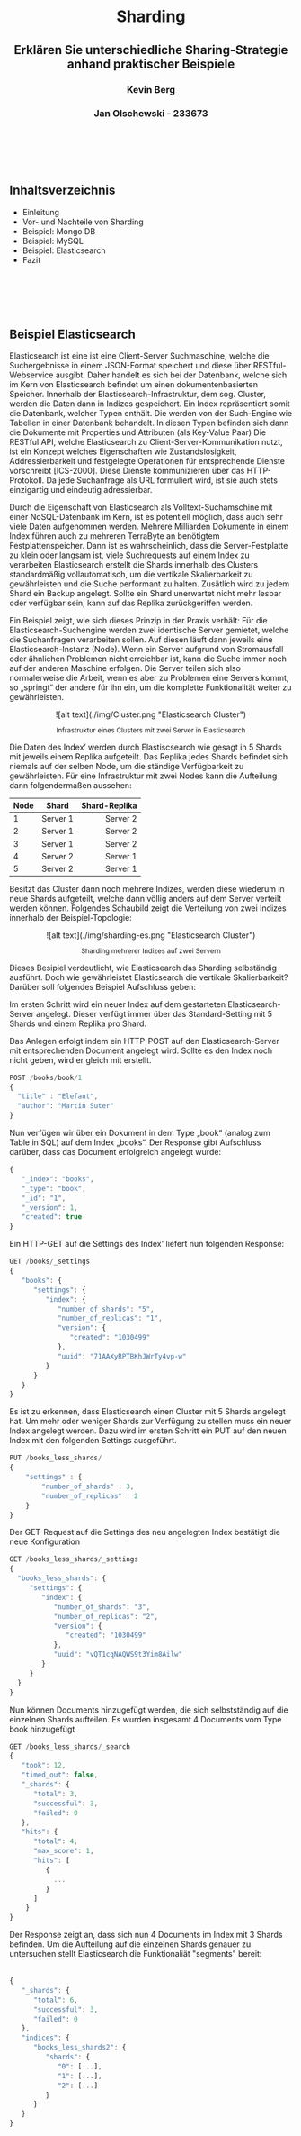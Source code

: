 <center> <h1> Sharding</h1>
<h2>Erklären Sie unterschiedliche Sharing-Strategie anhand praktischer Beispiele </h2>
<h3>Kevin Berg </h3>
<h3>Jan Olschewski - 233673 </h3> </center>

</br>
</br>
</br>
</br>

## Inhaltsverzeichnis
- Einleitung
- Vor- und Nachteile von Sharding
- Beispiel: Mongo DB
- Beispiel: MySQL
- Beispiel: Elasticsearch
- Fazit

</br>
</br>
</br>
</br>

## Beispiel Elasticsearch

Elasticsearch ist eine ist eine Client-Server Suchmaschine, welche die Suchergebnisse in einem JSON-Format speichert und diese über RESTful-Webservice ausgibt. Daher handelt es sich bei der Datenbank, welche sich im Kern von Elasticsearch befindet um einen dokumentenbasierten Speicher. Innerhalb der Elasticsearch-Infrastruktur, dem sog. Cluster,  werden die Daten dann in Indizes gespeichert. Ein Index repräsentiert somit die Datenbank, welcher Typen enthält. Die werden von der Such-Engine wie Tabellen in einer Datenbank behandelt. In diesen Typen befinden sich dann die Dokumente mit Properties und Attributen (als Key-Value Paar)
Die RESTful API, welche Elasticsearch zu Client-Server-Kommunikation nutzt, ist ein Konzept welches Eigenschaften wie Zustandslosigkeit, Addressierbarkeit und festgelegte Operationen für entsprechende Dienste vorschreibt [ICS-2000]. Diese Dienste kommunizieren über das HTTP-Protokoll. Da jede Suchanfrage als URL formuliert wird, ist sie auch stets einzigartig und eindeutig adressierbar.

Durch die Eigenschaft von Elasticsearch als Volltext-Suchamschine mit einer NoSQL-Datenbank im Kern, ist es potentiell möglich, dass auch sehr viele Daten aufgenommen werden. Mehrere Milliarden Dokumente in einem Index führen auch zu mehreren TerraByte an benötigtem Festplattenspeicher. Dann ist es wahrscheinlich, dass die Server-Festplatte zu klein oder langsam ist, viele Suchrequests auf einem Index zu verarbeiten
Elasticsearch erstellt die Shards innerhalb des Clusters standardmäßig vollautomatisch, um die vertikale Skalierbarkeit zu gewährleisten und die Suche performant zu halten. Zusätlich wird zu jedem Shard ein Backup angelegt. Sollte ein Shard unerwartet nicht mehr lesbar oder verfügbar sein, kann auf das Replika zurückgeriffen werden.

Ein Beispiel zeigt, wie sich dieses Prinzip in der Praxis verhält:
Für die Elasticsearch-Suchengine werden zwei identische Server gemietet, welche die Suchanfragen verarbeiten sollen. Auf diesen läuft dann jeweils eine Elasticsearch-Instanz (Node). Wenn ein Server aufgrund von Stromausfall oder ähnlichen Problemen nicht erreichbar ist, kann die Suche immer noch auf der anderen Maschine erfolgen. Die Server teilen sich also normalerweise die Arbeit, wenn es aber zu Problemen eine Servers kommt, so „springt“ der andere für ihn ein, um die komplette Funktionalität weiter zu gewährleisten.

<center>![alt text](./img/Cluster.png "Elasticsearch Cluster")</center>
<center><p style="font-size:12px" >Infrastruktur eines Clusters mit zwei Server in Elasticsearch</center>

Die Daten des Index’ werden durch Elastiscsearch wie gesagt in 5 Shards mit jeweils einem Replika aufgeteilt. Das Replika jedes Shards befindet sich niemals auf der selben Node, um die ständige Verfügbarkeit zu gewährleisten. Für eine Infrastruktur mit zwei Nodes kann die Aufteilung dann folgendermaßen aussehen:

| Node   | Shard      | Shard-Replika  |
| ------ |:----------:| --------------:|
| 1      | Server 1   | Server 2       |
| 2      | Server 1   | Server 2       |
| 3      | Server 1   | Server 2       |
| 4      | Server 2   | Server 1       |
| 5      | Server 2   | Server 1       |

Besitzt das Cluster dann noch mehrere Indizes, werden diese wiederum in neue Shards aufgeteilt, welche dann völlig anders auf dem Server verteilt werden können.
Folgendes Schaubild zeigt die Verteilung von zwei Indizes innerhalb der Beispiel-Topologie:

<center>![alt text](./img/sharding-es.png "Elasticsearch Cluster")</center>
<center><p style="font-size:12px" >Sharding mehrerer Indizes auf zwei Servern</center>

Dieses Besipiel verdeutlicht, wie Elasticsearch das Sharding selbständig ausführt. Doch wie gewährleistet Elasticsearch die vertikale Skalierbarkeit? Darüber soll folgendes Beispiel Aufschluss geben:

Im ersten Schritt wird ein neuer Index auf dem gestarteten Elasticsearch-Server angelegt. Dieser verfügt immer über das Standard-Setting mit 5 Shards und einem Replika pro Shard.

Das Anlegen erfolgt indem ein HTTP-POST auf den Elasticsearch-Server mit entsprechenden Document angelegt wird. Sollte es den Index noch nicht geben, wird er gleich mit erstellt.
```javascript
POST /books/book/1
{
  "title" : "Elefant",
  "author": "Martin Suter"
}
```
Nun verfügen wir über ein Dokument in dem Type „book“ (analog zum Table in SQL) auf dem Index „books“.
Der Response gibt Aufschluss darüber, dass das Document erfolgreich angelegt wurde:

```javascript
{
   "_index": "books",
   "_type": "book",
   "_id": "1",
   "_version": 1,
   "created": true
}
```

Ein HTTP-GET auf die Settings des Index' liefert nun folgenden Response:
```javascript
GET /books/_settings
{
   "books": {
      "settings": {
         "index": {
            "number_of_shards": "5",
            "number_of_replicas": "1",
            "version": {
               "created": "1030499"
            },
            "uuid": "71AAXyRPTBKhJWrTy4vp-w"
         }
      }
   }
}
```
Es ist zu erkennen, dass Elasticsearch einen Cluster mit 5 Shards angelegt hat. Um mehr oder weniger Shards zur Verfügung zu stellen muss ein neuer Index angelegt werden. Dazu wird im ersten Schritt ein PUT auf den neuen Index mit den folgenden Settings ausgeführt.
```javascript
PUT /books_less_shards/
{
    "settings" : {
        "number_of_shards" : 3,
        "number_of_replicas" : 2
    }
}
```
Der GET-Request auf die Settings des neu angelegten Index bestätigt die neue Konfiguration
```javascript
GET /books_less_shards/_settings
{
  "books_less_shards": {
     "settings": {
        "index": {
           "number_of_shards": "3",
           "number_of_replicas": "2",
           "version": {
              "created": "1030499"
           },
           "uuid": "vQT1cqNAQWS9t3Yim8Ailw"
        }
     }
  }
}
```
Nun können Documents hinzugefügt werden, die sich selbstständig auf die einzelnen Shards aufteilen. Es wurden insgesamt 4 Documents vom Type book hinzugefügt
```javascript
GET /books_less_shards/_search
{
   "took": 12,
   "timed_out": false,
   "_shards": {
      "total": 3,
      "successful": 3,
      "failed": 0
   },
   "hits": {
      "total": 4,
      "max_score": 1,
      "hits": [
         {
           ...
         }
      ]
    }
}
```
Der Response zeigt an, dass sich nun 4 Documents im Index mit 3 Shards befinden. Um die Aufteilung auf die einzelnen Shards genauer zu untersuchen stellt Elasticsearch die Funktionaliät "segments" bereit:
```javascript

{
   "_shards": {
      "total": 6,
      "successful": 3,
      "failed": 0
   },
   "indices": {
      "books_less_shards2": {
         "shards": {
            "0": [...],
            "1": [...],
            "2": [...]            
         }
      }
   }
}
```
